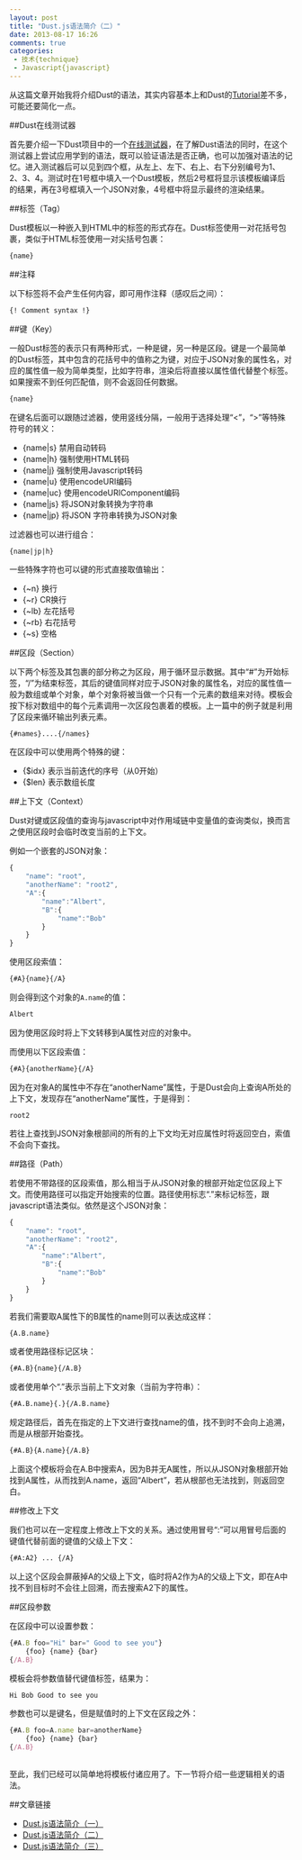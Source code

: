 ```yaml
---
layout: post
title: "Dust.js语法简介（二）"
date: 2013-08-17 16:26
comments: true
categories: 
 - 技术{technique}
 - Javascript{javascript}
---
```


从这篇文章开始我将介绍Dust的语法，其实内容基本上和Dust的[Tutorial](https://github.com/linkedin/dustjs/wiki/Dust-Tutorial)差不多，可能还要简化一点。

<!--more-->

##Dust在线测试器

首先要介绍一下Dust项目中的一个[在线测试器](http://linkedin.github.io/dustjs/test/test.html)，在了解Dust语法的同时，在这个测试器上尝试应用学到的语法，既可以验证语法是否正确，也可以加强对语法的记忆。进入测试器后可以见到四个框，从左上、左下、右上、右下分别编号为1、2、3、4。测试时在1号框中填入一个Dust模板，然后2号框将显示该模板编译后的结果，再在3号框填入一个JSON对象，4号框中将显示最终的渲染结果。

##标签（Tag）

Dust模板以一种嵌入到HTML中的标签的形式存在。Dust标签使用一对花括号包裹，类似于HTML标签使用一对尖括号包裹：

``` html
{name}
```

##注释

以下标签将不会产生任何内容，即可用作注释（感叹后之间）：

``` html
{! Comment syntax !}
```


##键（Key）

一般Dust标签的表示只有两种形式，一种是键，另一种是区段。键是一个最简单的Dust标签，其中包含的花括号中的值称之为键，对应于JSON对象的属性名，对应的属性值一般为简单类型，比如字符串，渲染后将直接以属性值代替整个标签。如果搜索不到任何匹配值，则不会返回任何数据。

``` html
{name}
```

在键名后面可以跟随过滤器，使用竖线分隔，一般用于选择处理“<”，“>”等特殊符号的转义：

- {name|s} 禁用自动转码
- {name|h} 强制使用HTML转码
- {name|j} 强制使用Javascript转码
- {name|u} 使用encodeURI编码
- {name|uc} 使用encodeURIComponent编码
- {name|js} 将JSON对象转换为字符串
- {name|jp} 将JSON 字符串转换为JSON对象

过滤器也可以进行组合：
	
	{name|jp|h}
	
一些特殊字符也可以键的形式直接取值输出：

- {~n}	换行
- {~r} 	CR换行
- {~lb} 	左花括号
- {~rb} 	右花括号
- {~s} 	空格

	
##区段（Section）

以下两个标签及其包裹的部分称之为区段，用于循环显示数据。其中“#”为开始标签，“/”为结束标签，其后的键值同样对应于JSON对象的属性名，对应的属性值一般为数组或单个对象，单个对象将被当做一个只有一个元素的数组来对待。模板会按下标对数组中的每个元素调用一次区段包裹着的模板。上一篇中的例子就是利用了区段来循环输出列表元素。

``` html
{#names}....{/names}
```

在区段中可以使用两个特殊的键：

- {$idx}	表示当前迭代的序号（从0开始）
- {$len}	表示数组长度

	
##上下文（Context）

Dust对键或区段值的查询与javascript中对作用域链中变量值的查询类似，换而言之使用区段时会临时改变当前的上下文。

例如一个嵌套的JSON对象：

``` javascript
{
	"name": "root",
	"anotherName": "root2",
	"A":{
		"name":"Albert",
		"B":{
			"name":"Bob"
		}
	}
}
```

使用区段索值：

``` html
{#A}{name}{/A}
```

则会得到这个对象的`A.name`的值：

``` html
Albert
```

因为使用区段时将上下文转移到A属性对应的对象中。

而使用以下区段索值：

``` html
{#A}{anotherName}{/A}
```

因为在对象A的属性中不存在“anotherName”属性，于是Dust会向上查询A所处的上下文，发现存在“anotherName”属性，于是得到：

```
root2
```

若往上查找到JSON对象根部间的所有的上下文均无对应属性时将返回空白，索值不会向下查找。


##路径（Path）

若使用不带路径的区段索值，那么相当于从JSON对象的根部开始定位区段上下文。而使用路径可以指定开始搜索的位置。路径使用标志“.”来标记标签，跟javascript语法类似。依然是这个JSON对象：

``` javascript
{
	"name": "root",
	"anotherName": "root2",
	"A":{
		"name":"Albert",
		"B":{
			"name":"Bob"
		}
	}
}
```

若我们需要取A属性下的B属性的name则可以表达成这样：

``` html
{A.B.name}
```

或者使用路径标记区块：

``` html
{#A.B}{name}{/A.B}
```

或者使用单个“.”表示当前上下文对象（当前为字符串）：

``` html
{#A.B.name}{.}{/A.B.name}
```

规定路径后，首先在指定的上下文进行查找name的值，找不到时不会向上追溯，而是从根部开始查找。

``` html
{#A.B}{A.name}{/A.B}
```

上面这个模板将会在A.B中搜索A，因为B并无A属性，所以从JSON对象根部开始找到A属性，从而找到A.name，返回“Albert”，若从根部也无法找到，则返回空白。


##修改上下文

我们也可以在一定程度上修改上下文的关系。通过使用冒号“:”可以用冒号后面的键值代替前面的键值的父级上下文：

``` html
{#A:A2} ... {/A}
```

以上这个区段会屏蔽掉A的父级上下文，临时将A2作为A的父级上下文，即在A中找不到目标时不会往上回溯，而去搜索A2下的属性。

##区段参数

在区段中可以设置参数：

``` javascript
{#A.B foo="Hi" bar=" Good to see you"}
	{foo} {name} {bar}
{/A.B}
```

模板会将参数值替代键值标签，结果为：

``` html
Hi Bob Good to see you
```

参数也可以是键名，但是赋值时的上下文在区段之外：

``` javascript
{#A.B foo=A.name bar=anotherName}
	{foo} {name} {bar}
{/A.B}
```

## 

至此，我们已经可以简单地将模板付诸应用了。下一节将介绍一些逻辑相关的语法。

##文章链接
- [Dust.js语法简介（一）]({{site_root}}/blog/2013/08/16/introduction-dustjs-1)
- [Dust.js语法简介（二）]({{site_root}}/blog/2013/08/17/introduction-dustjs-2)
- [Dust.js语法简介（三）]({{site_root}}/blog/2013/08/19/introduction-dustjs-3)
